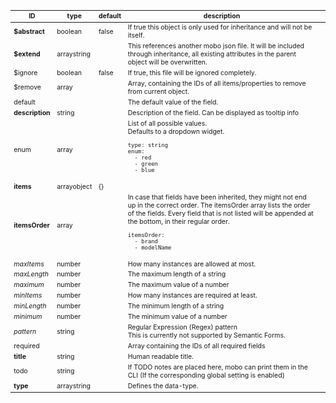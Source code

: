 <table class="schema-table" style="font-size: 0.75em;">
   <thead>
       <tr>
           <th>ID</th>
           <th>type</th>
           <th>default</th>
           <th>description</th>
           <th></th>
       </tr>
   </thead>
   <tbody>
       <tr>
           <td class="schema-propertyName"><strong>$abstract</strong></td>
           <td class="schema-propertyType"><span class="schema-type schema-type-boolean">boolean</span></td>
           <td class="schema-defaultValue">false</td>
           <td class="schema-description">If true this object is only used for inheritance and will not be itself.
</td>
           <td class="schema-specific schema-specific-intermediary" title="intermediary specific"></td>
       </tr>
       <tr>
           <td class="schema-propertyName"><strong>$extend</strong></td>
           <td class="schema-propertyType"><span class="schema-type schema-type-array">array</span><span class="schema-type schema-type-string">string</span></td>
           <td class="schema-defaultValue"></td>
           <td class="schema-description">This references another mobo json file.
It will be included through inheritance, all existing attributes in the parent object will be overwritten.
</td>
           <td class="schema-specific schema-specific-intermediary" title="intermediary specific"></td>
       </tr>
       <tr>
           <td class="schema-propertyName">$ignore</td>
           <td class="schema-propertyType"><span class="schema-type schema-type-boolean">boolean</span></td>
           <td class="schema-defaultValue">false</td>
           <td class="schema-description">If true, this file will be ignored completely.
</td>
           <td class="schema-specific schema-specific-intermediary" title="intermediary specific"></td>
       </tr>
       <tr>
           <td class="schema-propertyName">$remove</td>
           <td class="schema-propertyType"><span class="schema-type schema-type-array">array</span></td>
           <td class="schema-defaultValue"></td>
           <td class="schema-description">Array, containing the IDs of all items/properties to remove from current object.
</td>
           <td class="schema-specific schema-specific-intermediary" title="intermediary specific"></td>
       </tr>
       <tr>
           <td class="schema-propertyName">default</td>
           <td class="schema-propertyType"></td>
           <td class="schema-defaultValue"></td>
           <td class="schema-description">The default value of the field.
</td>
           <td class="schema-specific schema-specific-domain" title="domain specific"></td>
       </tr>
       <tr>
           <td class="schema-propertyName"><strong>description</strong></td>
           <td class="schema-propertyType"><span class="schema-type schema-type-string">string</span></td>
           <td class="schema-defaultValue"></td>
           <td class="schema-description">Description of the field. Can be displayed as tooltip info
</td>
           <td class="schema-specific schema-specific-domain" title="domain specific"></td>
       </tr>
       <tr>
           <td class="schema-propertyName">enum</td>
           <td class="schema-propertyType"><span class="schema-type schema-type-array">array</span></td>
           <td class="schema-defaultValue"></td>
           <td class="schema-description">List of all possible values.<br>
Defaults to a dropdown widget.
<pre class="schema-example"><code>type: string
enum:
  - red
  - green
  - blue
</code></pre></td>
           <td class="schema-specific schema-specific-domain" title="domain specific"></td>
       </tr>
       <tr>
           <td class="schema-propertyName"><strong>items</strong></td>
           <td class="schema-propertyType"><span class="schema-type schema-type-array">array</span><span class="schema-type schema-type-object">object</span></td>
           <td class="schema-defaultValue">{}</td>
           <td class="schema-description"></td>
           <td class="schema-specific schema-specific-domain" title="domain specific"></td>
       </tr>
       <tr>
           <td class="schema-propertyName"><strong>itemsOrder</strong></td>
           <td class="schema-propertyType"><span class="schema-type schema-type-array">array</span></td>
           <td class="schema-defaultValue"></td>
           <td class="schema-description">In case that fields have been inherited, they might not end up in the correct order.
The itemsOrder array lists the order of the fields.
Every field that is not listed will be appended at the bottom, in their regular order.
<pre class="schema-example"><code>itemsOrder:
  - brand
  - modelName
</code></pre></td>
           <td class="schema-specific schema-specific-domain" title="domain specific"></td>
       </tr>
       <tr>
           <td class="schema-propertyName"><i class="fade">maxItems</i></td>
           <td class="schema-propertyType"><span class="schema-type schema-type-number">number</span></td>
           <td class="schema-defaultValue"></td>
           <td class="schema-description">How many instances are allowed at most.
</td>
           <td class="schema-specific schema-specific-domain" title="domain specific"></td>
       </tr>
       <tr>
           <td class="schema-propertyName"><i class="fade">maxLength</i></td>
           <td class="schema-propertyType"><span class="schema-type schema-type-number">number</span></td>
           <td class="schema-defaultValue"></td>
           <td class="schema-description">The maximum length of a string
</td>
           <td class="schema-specific schema-specific-domain" title="domain specific"></td>
       </tr>
       <tr>
           <td class="schema-propertyName"><i class="fade">maximum</i></td>
           <td class="schema-propertyType"><span class="schema-type schema-type-number">number</span></td>
           <td class="schema-defaultValue"></td>
           <td class="schema-description">The maximum value of a number
</td>
           <td class="schema-specific schema-specific-domain" title="domain specific"></td>
       </tr>
       <tr>
           <td class="schema-propertyName"><i class="fade">minItems</i></td>
           <td class="schema-propertyType"><span class="schema-type schema-type-number">number</span></td>
           <td class="schema-defaultValue"></td>
           <td class="schema-description">How many instances are required at least.
</td>
           <td class="schema-specific schema-specific-domain" title="domain specific"></td>
       </tr>
       <tr>
           <td class="schema-propertyName"><i class="fade">minLength</i></td>
           <td class="schema-propertyType"><span class="schema-type schema-type-number">number</span></td>
           <td class="schema-defaultValue"></td>
           <td class="schema-description">The minimum length of a string
</td>
           <td class="schema-specific schema-specific-domain" title="domain specific"></td>
       </tr>
       <tr>
           <td class="schema-propertyName"><i class="fade">minimum</i></td>
           <td class="schema-propertyType"><span class="schema-type schema-type-number">number</span></td>
           <td class="schema-defaultValue"></td>
           <td class="schema-description">The minimum value of a number
</td>
           <td class="schema-specific schema-specific-domain" title="domain specific"></td>
       </tr>
       <tr>
           <td class="schema-propertyName"><i class="fade">pattern</i></td>
           <td class="schema-propertyType"><span class="schema-type schema-type-string">string</span></td>
           <td class="schema-defaultValue"></td>
           <td class="schema-description">Regular Expression (Regex) pattern<br>
This is currently not supported by Semantic Forms.
</td>
           <td class="schema-specific schema-specific-domain" title="domain specific"></td>
       </tr>
       <tr>
           <td class="schema-propertyName">required</td>
           <td class="schema-propertyType"></td>
           <td class="schema-defaultValue"></td>
           <td class="schema-description">Array containing the IDs of all required fields
</td>
           <td class="schema-specific schema-specific-domain" title="domain specific"></td>
       </tr>
       <tr>
           <td class="schema-propertyName"><strong>title</strong></td>
           <td class="schema-propertyType"><span class="schema-type schema-type-string">string</span></td>
           <td class="schema-defaultValue"></td>
           <td class="schema-description">Human readable title.
</td>
           <td class="schema-specific schema-specific-domain" title="domain specific"></td>
       </tr>
       <tr>
           <td class="schema-propertyName">todo</td>
           <td class="schema-propertyType"><span class="schema-type schema-type-string">string</span></td>
           <td class="schema-defaultValue"></td>
           <td class="schema-description">If TODO notes are placed here, mobo can print them in the CLI (If the corresponding global setting is enabled)
</td>
           <td class="schema-specific schema-specific-domain" title="domain specific"></td>
       </tr>
       <tr>
           <td class="schema-propertyName"><strong>type</strong></td>
           <td class="schema-propertyType"><span class="schema-type schema-type-array">array</span><span class="schema-type schema-type-string">string</span></td>
           <td class="schema-defaultValue"></td>
           <td class="schema-description">Defines the data-type.
</td>
           <td class="schema-specific schema-specific-domain" title="domain specific"></td>
       </tr>
   </tbody>
</table>
